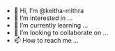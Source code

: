 - 👋 Hi, I’m @keitha-mithra
- 👀 I’m interested in ...
- 🌱 I’m currently learning ...
- 💞️ I’m looking to collaborate on ...
- 📫 How to reach me ...

<!---
keitha-mithra/keitha-mithra is a ✨ special ✨ repository because its `README.md` (this file) appears on your GitHub profile.
You can click the Preview link to take a look at your changes.
--->
